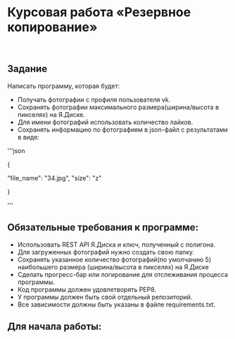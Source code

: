# Курсовая работа «Резервное копирование»
​
## Задание
Написать программу, которая будет:
- Получать фотографии с профиля пользователя vk.
- Сохранять фотографии максимального размера(ширина/высота в пикселях) на Я.Диске.
- Для имени фотографий использовать количество лайков.
- Сохранять информацию по фотографиям в json-файл с результатами в виде:
  
'''json

{

"file_name": "34.jpg",
"size": "z"

}

'''

## Обязательные требования к программе:
- Использовать REST API Я.Диска и ключ, полученный с полигона.
- Для загруженных фотографий нужно создать свою папку.
- Сохранять указанное количество фотографий(по умолчанию 5) наибольшего размера (ширина/высота в пикселях) на Я.Диске
- Сделать прогресс-бар или логирование для отслеживания процесса программы.
- Код программы должен удовлетворять PEP8.
- У программы должен быть свой отдельный репозиторий.
- Все зависимости должны быть указаны в файле requiremеnts.txt.​

## Для начала работы:
